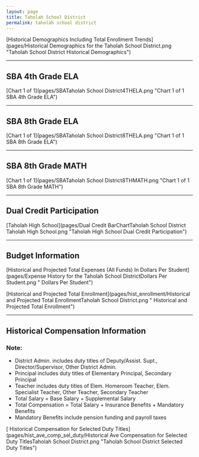 ```yaml
---
layout: page
title: Taholah School District
permalink: taholah school district
---
```



[Historical Demographics Including Total Enrollment Trends](pages/Historical Demographics for the Taholah School District.png "Taholah School District Historical Demographics")

___

## SBA 4th Grade ELA

[Chart 1 of 1](pages/SBATaholah School District4THELA.png "Chart 1 of 1 SBA 4th Grade ELA")


___

## SBA 8th Grade ELA

[Chart 1 of 1](pages/SBATaholah School District8THELA.png "Chart 1 of 1 SBA 8th Grade ELA")


___

## SBA 8th Grade MATH

[Chart 1 of 1](pages/SBATaholah School District8THMATH.png "Chart 1 of 1 SBA 8th Grade MATH")


___

## Dual Credit Participation

[Taholah High School](pages/Dual Credit BarChartTaholah School District Taholah High School.png "Taholah High School Dual Credit Participation")


___

## Budget Information

[Historical and Projected Total Expenses (All Funds) In Dollars Per Student](pages/Expense History for the Taholah School DistrictDollars Per Student.png " Dollars Per Student")

[Historical and Projected Total Enrollment](pages/hist_enrollment/Historical and Projected Total EnrollmentTaholah School District.png " Historical and Projected Total Enrollment")


___

## Historical Compensation Information
### Note:
- District Admin. includes duty titles of Deputy/Assist. Supt., Director/Supervisor, Other District Admin.
- Principal includes duty titles of Elementary Principal, Secondary Principal
- Teacher includes duty titles of Elem. Homeroom Teacher, Elem. Specialist Teacher, Other Teacher, Secondary Teacher
- Total Salary = Base Salary + Supplemental Salary
- Total Compensation = Total Salary + Insurance Benefits + Mandatory Benefits
- Mandatory Benefits include pension funding and payroll taxes

[ Historical Compensation for Selected Duty Titles](pages/hist_ave_comp_sel_duty/Historical Ave Compensation for Selected Duty TitlesTaholah School District.png "Taholah School District Selected Duty Titles")

